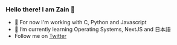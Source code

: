### Hello there! I am Zain 👋
 
- 🔭 For now I'm working with C, Python and Javascript
- 🌱 I’m currently learning Operating Systems, NextJS and 日本語
- Follow me on [Twitter](https://twitter.com/zainsci)
<!--
**zainsci/zainsci** is a ✨ _special_ ✨ repository because its `README.md` (this file) appears on your GitHub profile.

- 👯 I’m looking to collaborate on ...
- 🤔 I’m looking for help with ...
- 💬 Ask me about ...
- 📫 How to reach me: ...
- 😄 Pronouns: ...
- ⚡ Fun fact: ...
-->

